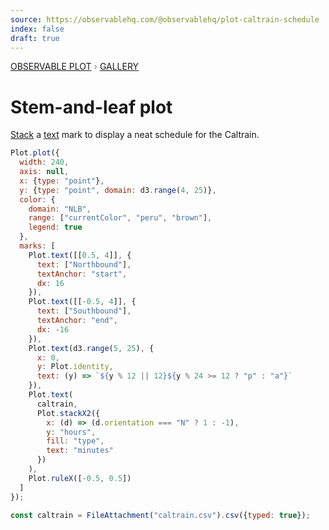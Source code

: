 ```yaml
---
source: https://observablehq.com/@observablehq/plot-caltrain-schedule
index: false
draft: true
---
```


<div style="color: grey; font: 13px/25.5px var(--sans-serif); text-transform: uppercase;"><h1 style="display: none;">Plot: Stem-and-leaf plot</h1><a href="/plot">Observable Plot</a> › <a href="/@observablehq/plot-gallery">Gallery</a></div>

# Stem-and-leaf plot

[Stack](https://observablehq.com/plot/transforms/stack) a [text](https://observablehq.com/plot/marks/text) mark to display a neat schedule for the Caltrain.

```js echo
Plot.plot({
  width: 240,
  axis: null,
  x: {type: "point"},
  y: {type: "point", domain: d3.range(4, 25)},
  color: {
    domain: "NLB",
    range: ["currentColor", "peru", "brown"],
    legend: true
  },
  marks: [
    Plot.text([[0.5, 4]], {
      text: ["Northbound"],
      textAnchor: "start",
      dx: 16
    }),
    Plot.text([[-0.5, 4]], {
      text: ["Southbound"],
      textAnchor: "end",
      dx: -16
    }),
    Plot.text(d3.range(5, 25), {
      x: 0,
      y: Plot.identity,
      text: (y) => `${y % 12 || 12}${y % 24 >= 12 ? "p" : "a"}`
    }),
    Plot.text(
      caltrain,
      Plot.stackX2({
        x: (d) => (d.orientation === "N" ? 1 : -1),
        y: "hours",
        fill: "type",
        text: "minutes"
      })
    ),
    Plot.ruleX([-0.5, 0.5])
  ]
});
```

```js echo
const caltrain = FileAttachment("caltrain.csv").csv({typed: true});
```
